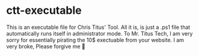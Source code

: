 # ctt-executable
This is an executable file for Chris Titus' Tool. All it is, is just a .ps1 file that automatically runs itself in administrator mode. To Mr. Titus Tech, I am very sorry for essentially pirating the 10$ exectuable from your website. I am very broke, Please forgive me 🙏
